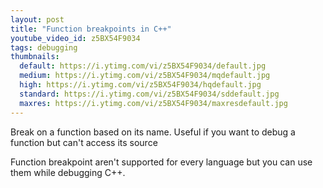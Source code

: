 ```yaml
---
layout: post
title: "Function breakpoints in C++"
youtube_video_id: z5BX54F9034
tags: debugging 
thumbnails:
  default: https://i.ytimg.com/vi/z5BX54F9034/default.jpg
  medium: https://i.ytimg.com/vi/z5BX54F9034/mqdefault.jpg
  high: https://i.ytimg.com/vi/z5BX54F9034/hqdefault.jpg
  standard: https://i.ytimg.com/vi/z5BX54F9034/sddefault.jpg
  maxres: https://i.ytimg.com/vi/z5BX54F9034/maxresdefault.jpg
---
```


Break on a function based on its name. Useful if you want to debug a function but can't access its source

Function breakpoint aren't supported for every language but you can use them while debugging C++.
